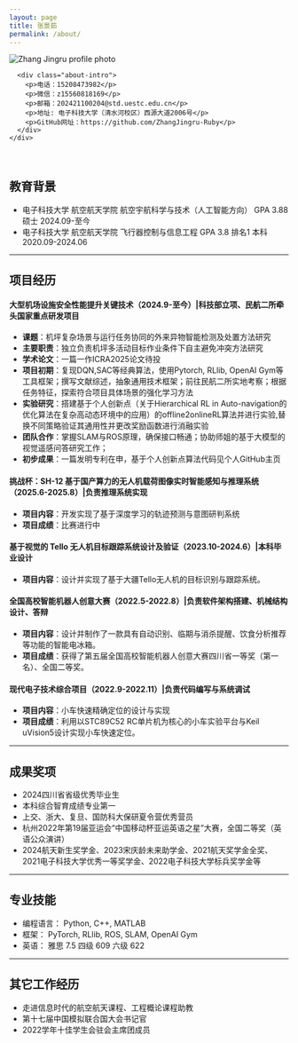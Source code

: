 ```yaml
---
layout: page
title: 张景茹
permalink: /about/
---
```


<section class="about-hero">
  <div class="container">
    <div class="about-wrapper">
      <div class="about-image">
        <img src="{{ site.baseurl }}/images/02.jpg" alt="Zhang Jingru profile photo" />
      </div>

      <div class="about-intro">
        <p>电话：15208473982</p>
        <p>微信：z15560818169</p>
        <p>邮箱：202421100204@std.uestc.edu.cn</p>
        <p>地址: 电子科技大学（清水河校区）西源大道2006号</p>
        <p>GitHub网址：https://github.com/ZhangJingru-Ruby</p>
      </div>
    </div>
  </div>
</section>

<div style="margin-top: 4rem;"></div>

## 教育背景

- 电子科技大学 航空航天学院 航空宇航科学与技术（人工智能方向） 	GPA 3.88        硕士	2024.09-至今
- 电子科技大学 航空航天学院 飞行器控制与信息工程 	           GPA 3.8 排名1   本科	   2020.09-2024.06

---

## 项目经历

#### 大型机场设施安全性能提升关键技术（2024.9-至今）|科技部立项、民航二所牵头国家重点研发项目

- **课题**：机坪复杂场景与运行任务协同的外来异物智能检测及处置方法研究
- **主要职责**：独立负责机坪多活动目标作业条件下自主避免冲突方法研究
- **学术论文**：一篇一作ICRA2025论文待投
- **项目初期**：复现DQN,SAC等经典算法，使用Pytorch, RLlib, OpenAI Gym等工具框架；撰写文献综述，抽象通用技术框架；前往民航二所实地考察；根据任务特征，探索符合项目具体场景的强化学习方法
- **实验研究**：搭建基于个人创新点（关于Hierarchical RL in Auto-navigation的优化算法在复杂高动态环境中的应用）的offline2onlineRL算法并进行实验,替换不同策略验证其通用性并更改奖励函数进行消融实验
- **团队合作**：掌握SLAM与ROS原理，确保接口畅通；协助师姐的基于大模型的视觉遥感问答研究工作；
- **初步成果**：一篇发明专利在申，基于个人创新点算法代码见个人GitHub主页

#### 挑战杯：SH-12 基于国产算力的无人机载荷图像实时智能感知与推理系统（2025.6-2025.8）|负责推理系统实现

- **项目内容**：开发实现了基于深度学习的轨迹预测与意图研判系统 
- **项目成绩**：比赛进行中

#### 基于视觉的 Tello 无人机目标跟踪系统设计及验证（2023.10-2024.6）|本科毕业设计

- **项目内容**：设计并实现了基于大疆Tello无人机的目标识别与跟踪系统。

#### 全国高校智能机器人创意大赛（2022.5-2022.8）|负责软件架构搭建、机械结构设计、答辩

- **项目内容**：设计并制作了一款具有自动识别、临期与消杀提醒、饮食分析推荐等功能的智能电冰箱。
- **项目成绩**：获得了第五届全国高校智能机器人创意大赛四川省一等奖（第一名）、全国二等奖。

#### 现代电子技术综合项目（2022.9-2022.11）|负责代码编写与系统调试

- **项目内容**：小车快速精确定位的设计与实现
- **项目成绩**：利用以STC89C52 RC单片机为核心的小车实验平台与Keil uVision5设计实现小车快速定位。

---

## 成果奖项

- 2024四川省省级优秀毕业生
- 本科综合智育成绩专业第一
- 上交、浙大、复旦、国防科大保研夏令营优秀营员
- 杭州2022年第19届亚运会“中国移动杯亚运英语之星”大赛，全国二等奖（英语公众演讲）
- 2024航天新生奖学金、2023宋庆龄未来助学金、2021航天奖学金全奖、2021电子科技大学优秀一等奖学金、2022电子科技大学标兵奖学金等

---

## 专业技能

- 编程语言： Python, C++, MATLAB
- 框架： PyTorch, RLlib, ROS, SLAM, OpenAI Gym
- 英语： 雅思 7.5 四级 609 六级 622

---

## 其它工作经历

- 走进信息时代的航空航天课程、工程概论课程助教
- 第十七届中国模拟联合国大会书记官
- 2022学年十佳学生会驻会主席团成员

